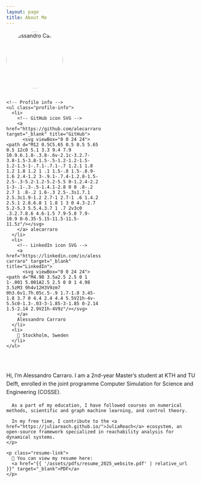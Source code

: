 ```yaml
---
layout: page
title: About Me
---
```


<style>
  .about-container {
    display: flex;
    flex-wrap: wrap;
    gap: 2rem;
    align-items: flex-start;
  }

  .about-left {
    flex: 1 1 250px;
    max-width: 250px;
  }

  .about-left img {
    width: 150px;
    height: 150px;
    border-radius: 50%;
    object-fit: cover;
    margin-bottom: 1rem;
  }

  .profile-info {
    list-style: none;
    padding: 0;
    font-size: 0.95rem;
    color: #333;
  }

  .profile-info li {
    display: flex;
    align-items: center;
    gap: 0.5rem;
    margin-bottom: 0.5rem;
  }

  .profile-info svg {
    width: 20px;
    height: 20px;
    fill: currentColor;
  }

  .about-right {
    flex: 2 1 400px;
    min-width: 300px;
  }

  .message {
    line-height: 1.6;
    margin-bottom: 1rem; /* space between paragraphs */
  }

  .resume-link {
    display: inline-block;
    margin-top: 1rem;
    font-weight: bold;
  }
</style>

<div class="about-container">
  <div class="about-left">
    <!-- Profile picture -->
    <img src="{{ '/assets/images/profile.jpg' | relative_url }}" alt="Alessandro Carraro">

    <!-- Profile info -->
    <ul class="profile-info">
      <li>
        <!-- GitHub icon SVG -->
        <a href="https://github.com/alecarraro" target="_blank" title="GitHub">
          <svg viewBox="0 0 24 24"><path d="M12 0.5C5.65 0.5 0.5 5.65 0.5 12c0 5.1 3.3 9.4 7.9 10.9.6.1.8-.3.8-.6v-2.1c-3.2.7-3.8-1.5-3.8-1.5-.5-1.2-1.2-1.5-1.2-1.5-1-.7.1-.7.1-.7 1.2.1 1.8 1.2 1.8 1.2 1 .1 1.5-.8 1.5-.8.9-1.6 2.4-1.2 3-.9.1-.7.4-1.2.8-1.5-2.5-.3-5.2-1.2-5.2-5.5 0-1.2.4-2.2 1-3-.1-.3-.5-1.4.1-2.8 0 0 .8-.2 2.7 1 .8-.2 1.6-.3 2.5-.3s1.7.1 2.5.3c1.9-1.2 2.7-1 2.7-1 .6 1.4.2 2.5.1 2.8.6.8 1 1.8 1 3 0 4.3-2.7 5.2-5.3 5.5.4.3.7 1 .7 2v3c0 .3.2.7.8.6 4.6-1.5 7.9-5.8 7.9-10.9 0-6.35-5.15-11.5-11.5-11.5z"/></svg>
        </a> alecarraro
      </li>
      <li>
        <!-- LinkedIn icon SVG -->
        <a href="https://linkedin.com/in/alessandro-carraro" target="_blank" title="LinkedIn">
          <svg viewBox="0 0 24 24"><path d="M4.98 3.5a2.5 2.5 0 1 1-.001 5.001A2.5 2.5 0 0 1 4.98 3.5zM3 9h4v12H3V9zm7 0h3.6v1.7h.05c.5-.9 1.7-1.8 3.45-1.8 3.7 0 4.4 2.4 4.4 5.5V21h-4v-5.5c0-1.3-.03-3-1.85-3-1.85 0-2.14 1.5-2.14 2.9V21h-4V9z"/></svg>
        </a>
        Alessandro Carraro
      </li>
      <li>
        📍 Stockholm, Sweden
      </li>
    </ul>
  </div>

  <div class="about-right">
    <p class="message">
      Hi, I’m Alessandro Carraro. I am a 2nd-year Master’s student at KTH and TU Delft, enrolled in the joint programme Computer Simulation for Science and Engineering (COSSE).

      As a part of my education, I have followed courses on numerical methods, scientific and graph machine learning, and control theory.
  
      In my free time, I contribute to the <a href="https://juliareach.github.io/">JuliaReach</a> ecosystem, an open-source framework specialized in reachability analysis for dynamical systems.
    </p>

    <p class="resume-link">
      📄 You can view my resume here:  
      <a href="{{ '/assets/pdfs/resume_2025_website.pdf' | relative_url }}" target="_blank">PDF</a>
    </p>
  </div>
</div>
